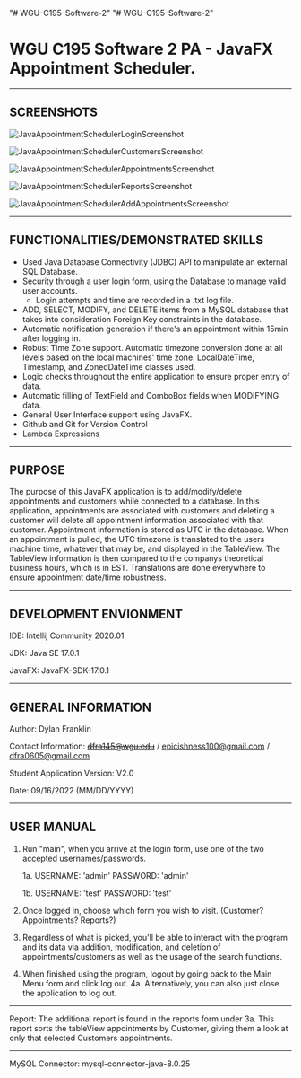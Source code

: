 "# WGU-C195-Software-2" 
"# WGU-C195-Software-2" 

# WGU C195 Software 2 PA - JavaFX Appointment Scheduler. #

---
## SCREENSHOTS ##

![JavaAppointmentSchedulerLoginScreenshot](https://github.com/Xenonous/Java-Appointment-Scheduler/assets/112530437/157251a3-fe43-42ea-a5f7-a9b268fe15fd)

![JavaAppointmentSchedulerCustomersScreenshot](https://github.com/Xenonous/Java-Appointment-Scheduler/assets/112530437/d34e73e3-42bf-466d-9b26-ec3d022da40f)

![JavaAppointmentSchedulerAppointmentsScreenshot](https://github.com/Xenonous/Java-Appointment-Scheduler/assets/112530437/a92c7c27-e4d0-49fa-b7e5-fa194cd9bbc8)

![JavaAppointmentSchedulerReportsScreenshot](https://github.com/Xenonous/Java-Appointment-Scheduler/assets/112530437/45194e23-9226-4747-9d2c-7801f3753190)

![JavaAppointmentSchedulerAddAppointmentsScreenshot](https://github.com/Xenonous/Java-Appointment-Scheduler/assets/112530437/b4725336-871e-4e1c-89f0-153754ef27e0)

---
## FUNCTIONALITIES/DEMONSTRATED SKILLS ##

* Used Java Database Connectivity (JDBC) API to manipulate an external SQL Database.
* Security through a user login form, using the Database to manage valid user accounts.
  * Login attempts and time are recorded in a .txt log file.
* ADD, SELECT, MODIFY, and DELETE items from a MySQL database that takes into consideration Foreign Key constraints in the database.
* Automatic notification generation if there's an appointment within 15min after logging in. 
* Robust Time Zone support. Automatic timezone conversion done at all levels based on the local machines' time zone. LocalDateTime, Timestamp, and ZonedDateTime classes used.
* Logic checks throughout the entire application to ensure proper entry of data.
* Automatic filling of TextField and ComboBox fields when MODIFYING data.
* General User Interface support using JavaFX.
* Github and Git for Version Control
* Lambda Expressions
  

---
## PURPOSE ##

   The purpose of this JavaFX application is to add/modify/delete appointments and customers while connected to a database. In this application, appointments are associated with customers and deleting a customer will delete all appointment information associated with that customer. Appointment information is stored as 	      UTC in the database. When an appointment is pulled, the UTC timezone is translated to the users machine time, whatever that may be, and displayed in the                TableView. The TableView information is then compared to the companys theoretical business hours, which is in EST. Translations are done everywhere to ensure 	    appointment date/time robustness. 

---
## DEVELOPMENT ENVIONMENT ##

   IDE: Intellij Community 2020.01

   JDK: Java SE 17.0.1

   JavaFX: JavaFX-SDK-17.0.1
   
---
## GENERAL INFORMATION ##

Author: Dylan Franklin

Contact Information: ~~dfra145@wgu.edu~~ / epicishness100@gmail.com / dfra0605@gmail.com

Student Application Version: V2.0

Date: 09/16/2022 (MM/DD/YYYY)

---
## USER MANUAL ##
	
1. Run "main", when you arrive at the login form, use one of the two accepted usernames/passwords.
   
	1a. USERNAME: 'admin'      PASSWORD: 'admin'
		
	1b. USERNAME: 'test'	 PASSWORD: 'test'
3. Once logged in, choose which form you wish to visit. (Customer? Appointments? Reports?)
4. Regardless of what is picked, you'll be able to interact with the program and its data via addition, modification, and deletion of appointments/customers as well as the usage of the search functions.
5. When finished using the program, logout by going back to the Main Menu form and click log out.
	4a. Alternatively, you can also just close the application to log out.

---

Report: The additional report is found in the reports form under 3a. This report sorts the tableView appointments by Customer, giving them a look at only that selected Customers appointments.

---

MySQL Connector: mysql-connector-java-8.0.25

